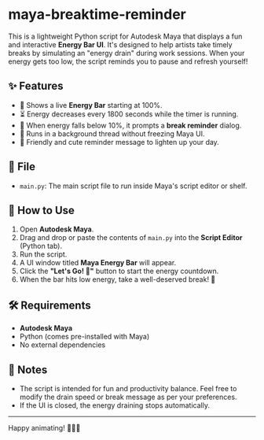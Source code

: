 # maya-breaktime-reminder

This is a lightweight Python script for Autodesk Maya that displays a fun and interactive **Energy Bar UI**. It's designed to help artists take timely breaks by simulating an "energy drain" during work sessions. When your energy gets too low, the script reminds you to pause and refresh yourself!

## ✨ Features

- 🔋 Shows a live **Energy Bar** starting at 100%.
- ⏳ Energy decreases every 1800 seconds while the timer is running.
- 🍵 When energy falls below 10%, it prompts a **break reminder** dialog.
- 🧵 Runs in a background thread without freezing Maya UI.
- 💬 Friendly and cute reminder message to lighten up your day.

## 📂 File

- `main.py`: The main script file to run inside Maya's script editor or shelf.

## 🚀 How to Use

1. Open **Autodesk Maya**.
2. Drag and drop or paste the contents of `main.py` into the **Script Editor** (Python tab).
3. Run the script.
4. A UI window titled **Maya Energy Bar** will appear.
5. Click the **"Let's Go! 🚀"** button to start the energy countdown.
6. When the bar hits low energy, take a well-deserved break! 🧃

## 🛠️ Requirements

- **Autodesk Maya**
- Python (comes pre-installed with Maya)
- No external dependencies

## 📌 Notes

- The script is intended for fun and productivity balance. Feel free to modify the drain speed or break message as per your preferences.
- If the UI is closed, the energy draining stops automatically.

---

Happy animating! 🎨🧘‍♀️
